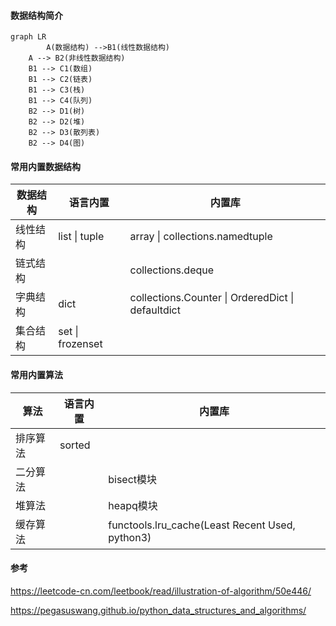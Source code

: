 #### 数据结构简介


```mermaid
graph LR
		A(数据结构) -->B1(线性数据结构)
    A --> B2(非线性数据结构)
    B1 --> C1(数组)
    B1 --> C2(链表)
    B1 --> C3(栈)
    B1 --> C4(队列)
    B2 --> D1(树)
    B2 --> D2(堆)
    B2 --> D3(散列表)
    B2 --> D4(图)
```


#### 常用内置数据结构

| 数据结构 | 语言内置         | 内置库                                            |
| -------- | ---------------- | ------------------------------------------------- |
| 线性结构 | list \| tuple    | array \| collections.namedtuple                   |
| 链式结构 |                  | collections.deque                                 |
| 字典结构 | dict             | collections.Counter \| OrderedDict \| defaultdict |
| 集合结构 | set \| frozenset |                                                   |

#### 常用内置算法

| 算法     | 语言内置 | 内置库                                          |
| -------- | -------- | ----------------------------------------------- |
| 排序算法 | sorted   |                                                 |
| 二分算法 |          | bisect模块                                      |
| 堆算法   |          | heapq模块                                       |
| 缓存算法 |          | functools.lru_cache(Least Recent Used, python3) |



#### 参考

https://leetcode-cn.com/leetbook/read/illustration-of-algorithm/50e446/

https://pegasuswang.github.io/python_data_structures_and_algorithms/